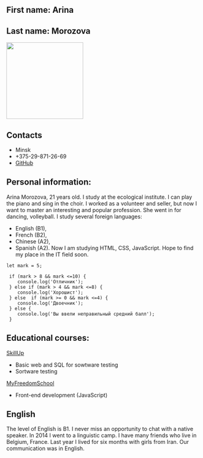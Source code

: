 ## First name: Arina

## Last name: Morozova

<img src="https://sun9-39.userapi.com/c851120/v851120095/114b12/DgOBkd2uOTo.jpg" height=200/>

## Contacts

- Minsk
- +375-29-871-26-69
- [GitHub](https:github.com/arina-morozova2)

## Personal information:

Arina Morozova, 21 years old. I study at the ecological institute. I can play the piano and sing in the choir. I worked as a volunteer and seller, but now I want to master an interesting and popular profession. She went in for dancing, volleyball.
I study several foreign languages:

- English (B1),
- French (B2),
- Chinese (A2),
- Spanish (A2).
  Now I am studying HTML, CSS, JavaScript. Hope to find my place in the IT field soon.

```
let mark = 5;

 if (mark > 8 && mark <=10) {
 	console.log('Отличник');
 } else if (mark > 4 && mark <=8) {
 	console.log('Хорошист');
 } else  if (mark >= 0 && mark <=4) {
 	console.log('Двоечник');
 } else {
 	console.log('Вы ввели неправильный средний балл');
 }
```
## Educational courses:

[SkillUp](https://skillup.ua/)
- Basic web and SQL for sowtware testing
- Sortware testing

[MyFreedomSchool](https://myfreedom.by/)
- Front-end development (JavaScript)

## English
The level of English is B1. I never miss an opportunity to chat with a native speaker.
In 2014 I went to a linguistic camp. I have many friends who live in Belgium, France.
Last year I lived for six months with girls from Iran. Our communication was in English.